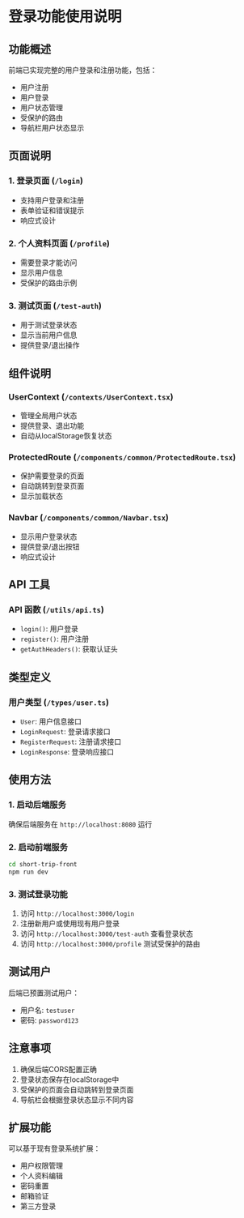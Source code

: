 # 登录功能使用说明

## 功能概述

前端已实现完整的用户登录和注册功能，包括：

- 用户注册
- 用户登录
- 用户状态管理
- 受保护的路由
- 导航栏用户状态显示

## 页面说明

### 1. 登录页面 (`/login`)
- 支持用户登录和注册
- 表单验证和错误提示
- 响应式设计

### 2. 个人资料页面 (`/profile`)
- 需要登录才能访问
- 显示用户信息
- 受保护的路由示例

### 3. 测试页面 (`/test-auth`)
- 用于测试登录状态
- 显示当前用户信息
- 提供登录/退出操作

## 组件说明

### UserContext (`/contexts/UserContext.tsx`)
- 管理全局用户状态
- 提供登录、退出功能
- 自动从localStorage恢复状态

### ProtectedRoute (`/components/common/ProtectedRoute.tsx`)
- 保护需要登录的页面
- 自动跳转到登录页面
- 显示加载状态

### Navbar (`/components/common/Navbar.tsx`)
- 显示用户登录状态
- 提供登录/退出按钮
- 响应式设计

## API 工具

### API 函数 (`/utils/api.ts`)
- `login()`: 用户登录
- `register()`: 用户注册
- `getAuthHeaders()`: 获取认证头

## 类型定义

### 用户类型 (`/types/user.ts`)
- `User`: 用户信息接口
- `LoginRequest`: 登录请求接口
- `RegisterRequest`: 注册请求接口
- `LoginResponse`: 登录响应接口

## 使用方法

### 1. 启动后端服务
确保后端服务在 `http://localhost:8080` 运行

### 2. 启动前端服务
```bash
cd short-trip-front
npm run dev
```

### 3. 测试登录功能
1. 访问 `http://localhost:3000/login`
2. 注册新用户或使用现有用户登录
3. 访问 `http://localhost:3000/test-auth` 查看登录状态
4. 访问 `http://localhost:3000/profile` 测试受保护的路由

## 测试用户

后端已预置测试用户：
- 用户名: `testuser`
- 密码: `password123`

## 注意事项

1. 确保后端CORS配置正确
2. 登录状态保存在localStorage中
3. 受保护的页面会自动跳转到登录页面
4. 导航栏会根据登录状态显示不同内容

## 扩展功能

可以基于现有登录系统扩展：
- 用户权限管理
- 个人资料编辑
- 密码重置
- 邮箱验证
- 第三方登录 